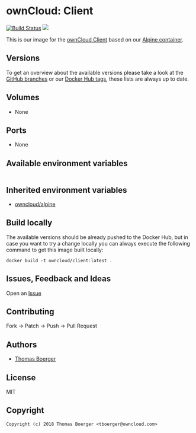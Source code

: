 # ownCloud: Client

[![Build Status](https://drone.owncloud.com/api/badges/owncloud-docker/client/status.svg)](https://drone.owncloud.com/owncloud-docker/client)
[![](https://images.microbadger.com/badges/image/owncloud/client.svg)](https://microbadger.com/images/owncloud/client "Get your own image badge on microbadger.com")

This is our image for the [ownCloud Client](https://github.com/owncloud/client) based on our [Alpine container](https://registry.hub.docker.com/u/owncloud/alpine/).


## Versions

To get an overview about the available versions please take a look at the [GitHub branches](https://github.com/owncloud-docker/client/branches/all) or our [Docker Hub tags](https://hub.docker.com/r/owncloud/client/tags/), these lists are always up to date.


## Volumes

* None


## Ports

* None


## Available environment variables

```

```


## Inherited environment variables

* [owncloud/alpine](https://github.com/owncloud-docker/alpine#available-environment-variables)


## Build locally

The available versions should be already pushed to the Docker Hub, but in case you want to try a change locally you can always execute the following command to get this image built locally:

```
docker build -t owncloud/client:latest .
```


## Issues, Feedback and Ideas

Open an [Issue](https://github.com/owncloud-docker/client/issues)


## Contributing

Fork -> Patch -> Push -> Pull Request


## Authors

* [Thomas Boerger](https://github.com/tboerger)


## License

MIT


## Copyright

```
Copyright (c) 2018 Thomas Boerger <tboerger@owncloud.com>
```
